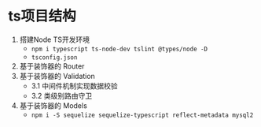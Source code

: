# ts项目结构
1. 搭建Node TS开发环境
    - `npm i typescript ts-node-dev tslint @types/node -D`
    - `tsconfig.json`
2. 基于装饰器的 Router
3. 基于装饰器的 Validation
    - 3.1 中间件机制实现数据校验
    - 3.2 类级别路由守卫
4. 基于装饰器的 Models
    - `npm i -S sequelize sequelize-typescript reflect-metadata mysql2`